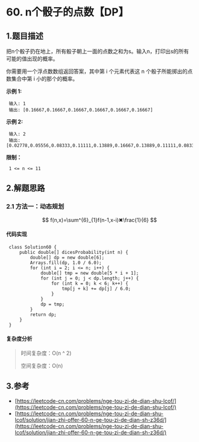 # 60. n个骰子的点数【DP】

## 1.题目描述

把n个骰子扔在地上，所有骰子朝上一面的点数之和为s。输入n，打印出s的所有可能的值出现的概率。

你需要用一个浮点数数组返回答案，其中第 i 个元素代表这 n 个骰子所能掷出的点数集合中第 i 小的那个的概率。

**示例 1:**

```text
 输入: 1
 输出: [0.16667,0.16667,0.16667,0.16667,0.16667,0.16667]
```

**示例 2:**

```text
 输入: 2
 输出: [0.02778,0.05556,0.08333,0.11111,0.13889,0.16667,0.13889,0.11111,0.08333,0.05556,0.02778]
```

**限制：**

```text
 1 <= n <= 11
```

## 2.解题思路

### 2.1 方法一：动态规划

$$
f(n,x)=\sum^{6}_{1}f(n-1,x-i)✖\frac{1}{6}
$$

#### 代码实现

```text
 class Solution60 {
     public double[] dicesProbability(int n) {
         double[] dp = new double[6];
         Arrays.fill(dp, 1.0 / 6.0);
         for (int i = 2; i <= n; i++) {
             double[] tmp = new double[5 * i + 1];
             for (int j = 0; j < dp.length; j++) {
                 for (int k = 0; k < 6; k++) {
                     tmp[j + k] += dp[j] / 6.0;
                 }
             }
             dp = tmp;
         }
         return dp;
     }
 }
```

#### 复杂度分析

> 时间复杂度：O\(n ^ 2\)
>
> 空间复杂度：O\(n\)

## 3.参考

* [https://leetcode-cn.com/problems/nge-tou-zi-de-dian-shu-lcof/](https://leetcode-cn.com/problems/nge-tou-zi-de-dian-shu-lcof/)
* [https://leetcode-cn.com/problems/nge-tou-zi-de-dian-shu-lcof/solution/jian-zhi-offer-60-n-ge-tou-zi-de-dian-sh-z36d/](https://leetcode-cn.com/problems/nge-tou-zi-de-dian-shu-lcof/solution/jian-zhi-offer-60-n-ge-tou-zi-de-dian-sh-z36d/)

